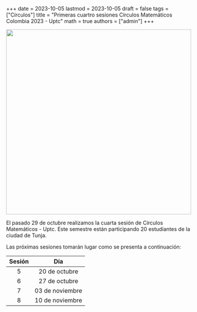 +++
date      = 2023-10-05
lastmod   = 2023-10-05
draft     = false
tags      = ["Círculos"]
title     = "Primeras cuartro sesiones Círculos Matemáticos Colombia 2023 - Uptc"
math      = true
authors   = ["admin"]
+++

<img src="https://matematicas.netlify.app/img/circulos/2023-10-05-Circulos-1.jpeg"  width="500">

El pasado 29 de octubre realizamos la cuarta sesión de Círculos Matemáticos - Uptc. Este semestre están participando 20 estudiantes de la ciudad de Tunja. 

Las próximas sesiones tomarán lugar como se presenta a continuación:

Sesión | Día 
:----:| :----:
5 | 20 de octubre
6 | 27 de octubre
7 | 03 de noviembre
8 | 10 de noviembre

